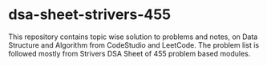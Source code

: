 # dsa-sheet-strivers-455
This repository contains topic wise solution to problems and notes, on Data Structure and Algorithm from CodeStudio and LeetCode. The problem list is followed mostly from Strivers DSA Sheet of 455 problem based modules.

